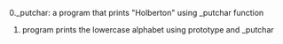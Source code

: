 0._putchar: a program that prints "Holberton" using _putchar function

1. program prints the lowercase alphabet using prototype and _putchar